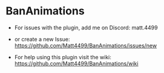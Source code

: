 # BanAnimations
- For issues with the plugin,  add me on Discord: matt.4499
- or create a new Issue: https://github.com/Matt4499/BanAnimations/issues/new  

- For help using this plugin visit the wiki: https://github.com/Matt4499/BanAnimations/wiki

